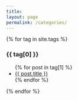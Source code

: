 ```yaml
---
title:
layout: page
permalink: /categories/
---
```


{% for tag in site.tags %}
  <h3>{{ tag[0] }}</h3>
  <ul>
    {% for post in tag[1] %}
      <li><a href="{{ post.url }}/tech.blog">{{ post.title }}</a></li>
    {% endfor %}
  </ul>
{% endfor %}
